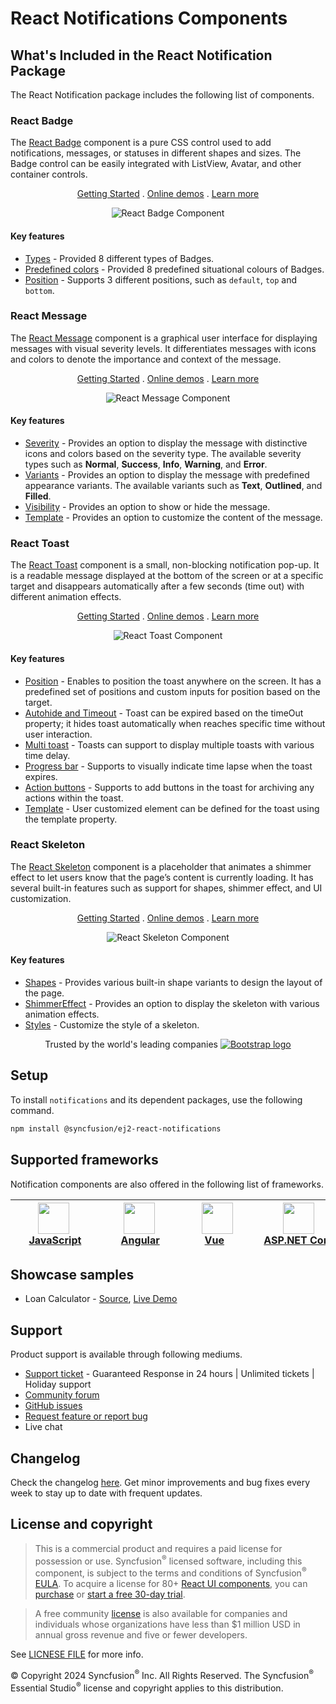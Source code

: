 # React Notifications Components

## What's Included in the React Notification Package

The React Notification package includes the following list of components.

### React Badge

The [React Badge](https://www.syncfusion.com/react-components/react-badge?utm_source=npm&utm_medium=listing&utm_campaign=react-notifications-npm) component is a pure CSS control used to add notifications, messages, or statuses in different shapes and sizes. The Badge control can be easily integrated with ListView, Avatar, and other container controls.

<p align="center">
    <a href="https://ej2.syncfusion.com/react/documentation/badge/getting-started/?utm_source=npm&utm_medium=listing&utm_campaign=react-notifications-npm">Getting Started</a> .
    <a href="https://ej2.syncfusion.com/react/demos/?utm_source=npm&utm_medium=listing&utm_campaign=react-notifications-npm#/bootstrap5/badge/default">Online demos</a> .
    <a href="https://www.syncfusion.com/react-components/react-badge?utm_source=npm&utm_medium=listing&utm_campaign=react-notifications-npm">Learn more</a>
</p>

<p align="center">
<img alt="React Badge Component" src="https://raw.githubusercontent.com/SyncfusionExamples/nuget-img/master/react/react-badge.png">
</p>

#### Key features

* [Types](https://ej2.syncfusion.com/react/demos/?utm_source=npm&utm_medium=listing&utm_campaign=react-notifications-npm#/bootstrap5/badge/types) - Provided 8 different types of Badges.
* [Predefined colors](https://ej2.syncfusion.com/react/documentation/badge/types) - Provided 8 predefined situational colours of Badges.
* [Position](https://ej2.syncfusion.com/react/documentation/badge/types#position) - Supports 3 different positions, such as `default`, `top` and `bottom`.

### React Message

The [React Message](https://www.syncfusion.com/react-components/react-message?utm_source=npm&utm_medium=listing&utm_campaign=react-notifications-npm) component is a graphical user interface for displaying messages with visual severity levels. It differentiates messages with icons and colors to denote the importance and context of the message.

<p align="center">
    <a href="https://ej2.syncfusion.com/react/documentation/message/getting-started/?utm_source=npm&utm_medium=listing&utm_campaign=react-notifications-npm">Getting Started</a> .
    <a href="https://ej2.syncfusion.com/react/demos/?utm_source=npm&utm_medium=listing&utm_campaign=react-notifications-npm#/bootstrap5/message/default">Online demos</a> .
    <a href="https://www.syncfusion.com/react-components/react-message?utm_source=npm&utm_medium=listing&utm_campaign=react-notifications-npm">Learn more</a>
</p>

<p align="center">
<img alt="React Message Component" src="https://raw.githubusercontent.com/SyncfusionExamples/nuget-img/master/react/react-message.png">
</p>

#### Key features

* [Severity](https://ej2.syncfusion.com/react/documentation/message/severities) - Provides an option to display the message with distinctive icons and colors based on the severity type. The available severity types such as **Normal**, **Success**, **Info**, **Warning**, and **Error**.
* [Variants](https://ej2.syncfusion.com/react/demos/?utm_source=npm&utm_medium=listing&utm_campaign=react-notifications-npm#/bootstrap5/message/variants) - Provides an option to display the message with predefined appearance variants. The available variants such as **Text**, **Outlined**, and **Filled**.
* [Visibility](https://ej2.syncfusion.com/react/demos/?utm_source=npm&utm_medium=listing&utm_campaign=react-notifications-npm#/bootstrap5/message/default) - Provides an option to show or hide the message.
* [Template](https://ej2.syncfusion.com/react/demos/?utm_source=npm&utm_medium=listing&utm_campaign=react-notifications-npm#/bootstrap5/message/template) - Provides an option to customize the content of the message.

### React Toast

The [React Toast](https://www.syncfusion.com/react-components/react-toast?utm_source=npm&utm_medium=listing&utm_campaign=react-notifications-npm) component is a small, non-blocking notification pop-up. It is a readable message displayed at the bottom of the screen or at a specific target and disappears automatically after a few seconds (time out) with different animation effects.

<p align="center">
    <a href="https://ej2.syncfusion.com/react/documentation/toast/getting-started/?utm_source=npm&utm_medium=listing&utm_campaign=react-notifications-npm">Getting Started</a> .
    <a href="https://ej2.syncfusion.com/react/demos/?utm_source=npm&utm_medium=listing&utm_campaign=react-notifications-npm#/bootstrap5/toast/default">Online demos</a> .
    <a href="https://www.syncfusion.com/react-components/react-toast?utm_source=npm&utm_medium=listing&utm_campaign=react-notifications-npm">Learn more</a>
</p>

<p align="center">
<img alt="React Toast Component" src="https://raw.githubusercontent.com/SyncfusionExamples/nuget-img/master/react/react-toast.png">
</p>

#### Key features

* [Position](https://ej2.syncfusion.com/react/demos/?utm_source=npm&utm_medium=listing&utm_campaign=react-notifications-npm#/bootstrap5/toast/positions) - Enables to position the toast anywhere on the screen. It has a predefined set of positions and custom inputs for position based on the target.
* [Autohide and Timeout](https://ej2.syncfusion.com/react/documentation/toast/timeout) - Toast can be expired based on the timeOut property; it hides toast automatically when reaches specific time without user interaction.
* [Multi toast](https://ej2.syncfusion.com/react/documentation/toast/position) - Toasts can support to display multiple toasts with various time delay.
* [Progress bar](https://ej2.syncfusion.com/react/documentation/toast/config#progress-bar) - Supports to visually indicate time lapse when the toast expires.
* [Action buttons](https://ej2.syncfusion.com/react/documentation/toast/action-buttons) - Supports to add buttons in the toast for archiving any actions within the toast.
* [Template](https://ej2.syncfusion.com/react/demos/?utm_source=npm&utm_medium=listing&utm_campaign=react-notifications-npm#/bootstrap5/toast/templates) - User customized element can be defined for the toast using the template property.

### React Skeleton

The [React Skeleton](https://www.syncfusion.com/react-components/react-skeleton?utm_source=npm&utm_medium=listing&utm_campaign=react-notifications-npm) component is a placeholder that animates a shimmer effect to let users know that the page’s content is currently loading. It has several built-in features such as support for shapes, shimmer effect, and UI customization.

<p align="center">
    <a href="https://ej2.syncfusion.com/react/documentation/skeleton/getting-started/?utm_source=npm&utm_medium=listing&utm_campaign=react-notifications-npm">Getting Started</a> .
    <a href="https://ej2.syncfusion.com/react/demos/?utm_source=npm&utm_medium=listing&utm_campaign=react-notifications-npm#/bootstrap5/skeleton/default">Online demos</a> .
    <a href="https://www.syncfusion.com/react-components/react-skeleton?utm_source=npm&utm_medium=listing&utm_campaign=react-notifications-npm">Learn more</a>
</p>

<p align="center">
<img alt="React Skeleton Component" src="https://raw.githubusercontent.com/SyncfusionExamples/nuget-img/master/react/react-skeleton.gif">
</p>

#### Key features

* [Shapes](https://ej2.syncfusion.com/react/documentation/skeleton/shapes) - Provides various built-in shape variants to design the layout of the page.
* [ShimmerEffect](https://ej2.syncfusion.com/react/documentation/skeleton/shimmer-effect) - Provides an option to display the skeleton with various animation effects.
* [Styles](https://ej2.syncfusion.com/react/documentation/skeleton/styles) - Customize the style of a skeleton.

<p align="center">
Trusted by the world's leading companies
  <a href="https://getbootstrap.com/">
    <img src="https://cdn.syncfusion.com/content/images/home-v1/trusted-by-updated/webp/syncfusion-trusted-companies-v1.webp" alt="Bootstrap logo">
  </a>
</p>

## Setup

To install `notifications` and its dependent packages, use the following command.

```sh
npm install @syncfusion/ej2-react-notifications
```

## Supported frameworks

Notification components are also offered in the following list of frameworks.

| [<img src="https://ej2.syncfusion.com/github/images/js.svg" height="50" />](https://www.syncfusion.com/javascript-ui-controls?utm_medium=listing&utm_source=github)<br/>&nbsp;&nbsp;&nbsp;&nbsp;&nbsp;[JavaScript](https://www.syncfusion.com/javascript-ui-controls?utm_medium=listing&utm_source=github)&nbsp;&nbsp;&nbsp;&nbsp; | [<img src="https://ej2.syncfusion.com/github/images/angular.svg"  height="50" />](https://www.syncfusion.com/angular-components/?utm_medium=listing&utm_source=github)<br/>&nbsp;&nbsp;&nbsp;&nbsp;&nbsp;&nbsp;&nbsp;[Angular](https://www.syncfusion.com/angular-components/?utm_medium=listing&utm_source=github)&nbsp;&nbsp;&nbsp;&nbsp;&nbsp;&nbsp; | [<img src="https://ej2.syncfusion.com/github/images/vue.svg" height="50" />](https://www.syncfusion.com/vue-ui-components?utm_medium=listing&utm_source=github)<br/>&nbsp;&nbsp;&nbsp;&nbsp;&nbsp;&nbsp;&nbsp;[Vue](https://www.syncfusion.com/vue-ui-components?utm_medium=listing&utm_source=github)&nbsp;&nbsp;&nbsp;&nbsp;&nbsp;&nbsp;&nbsp;&nbsp;&nbsp; | [<img src="https://ej2.syncfusion.com/github/images/netcore.svg" height="50" />](https://www.syncfusion.com/aspnet-core-ui-controls?utm_medium=listing&utm_source=github)<br/>&nbsp;&nbsp;[ASP.NET&nbsp;Core](https://www.syncfusion.com/aspnet-core-ui-controls?utm_medium=listing&utm_source=github)&nbsp;&nbsp; | [<img src="https://ej2.syncfusion.com/github/images/netmvc.svg" height="50" />](https://www.syncfusion.com/aspnet-mvc-ui-controls?utm_medium=listing&utm_source=github)<br/>&nbsp;&nbsp;[ASP.NET&nbsp;MVC](https://www.syncfusion.com/aspnet-mvc-ui-controls?utm_medium=listing&utm_source=github)&nbsp;&nbsp; | 
| :-----: | :-----: | :-----: | :-----: | :-----: |

## Showcase samples

* Loan Calculator - [Source](https://github.com/syncfusion/ej2-showcase-react-loan-calculator), [Live Demo](https://ej2.syncfusion.com/showcase/react/loancalculator/?utm_source=npm&utm_medium=listing&utm_campaign=react-notfication-npm#/default)

## Support

Product support is available through following mediums.

* [Support ticket](https://support.syncfusion.com/support/tickets/create) - Guaranteed Response in 24 hours | Unlimited tickets | Holiday support
* [Community forum](https://www.syncfusion.com/forums/essential-js2?utm_source=npm&utm_medium=listing&utm_campaign=react-notifications-npm)
* [GitHub issues](https://github.com/syncfusion/ej2-react-ui-components/issues/new)
* [Request feature or report bug](https://www.syncfusion.com/feedback/react?utm_source=npm&utm_medium=listing&utm_campaign=react-notifications-npm)
* Live chat

## Changelog

Check the changelog [here](https://github.com/syncfusion/ej2-react-ui-components/blob/master/components/notifications/CHANGELOG.md?utm_source=npm&utm_campaign=notification). Get minor improvements and bug fixes every week to stay up to date with frequent updates.

## License and copyright

> This is a commercial product and requires a paid license for possession or use. Syncfusion<sup>®</sup> licensed software, including this component, is subject to the terms and conditions of Syncfusion<sup>®</sup> [EULA](https://www.syncfusion.com/eula/es/). To acquire a license for 80+ [React UI components](https://www.syncfusion.com/react-components), you can [purchase](https://www.syncfusion.com/sales/products) or [start a free 30-day trial](https://www.syncfusion.com/account/manage-trials/start-trials).

> A free community [license](https://www.syncfusion.com/products/communitylicense) is also available for companies and individuals whose organizations have less than $1 million USD in annual gross revenue and five or fewer developers.

See [LICNESE FILE](https://github.com/syncfusion/ej2-react-ui-components/blob/master/license?utm_source=npm&utm_campaign=notification) for more info.

&copy; Copyright 2024 Syncfusion<sup>®</sup> Inc. All Rights Reserved. The Syncfusion<sup>®</sup> Essential Studio<sup>®</sup> license and copyright applies to this distribution.